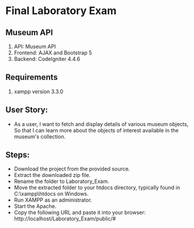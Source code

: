 # Final Laboratory Exam

## Museum API

1. API: Museum API
2. Frontend: AJAX and Bootstrap 5
3. Backend: CodeIgniter 4.4.6

## Requirements

1. xampp version 3.3.0

## User Story:
- As a user, I want to fetch and display details of various museum objects, So that I can learn more about the objects of interest available in the museum's collection.

## Steps:

- Download the project from the provided source.
- Extract the downloaded zip file.
- Rename the folder to Laboratory_Exam.
- Move the extracted folder to your htdocs directory, typically found in C:\xampp\htdocs on Windows.
- Run XAMPP as an administrator.
- Start the Apache.
- Copy the following URL and paste it into your browser: http://localhost/Laboratory_Exam/public/#
